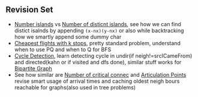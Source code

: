 ## Revision Set
- [Number islands](./_00_Matrix/_01_BFS_DFS/_2_count_Islands.java) vs [Number of disticnt islands](./_00_Matrix//_01_BFS_DFS/_8_nDistinct_Islands.java), see how we can find distict isalnds by appending `(x-nx)(y-nx)` or also while backtracking how we smartly append some dummy char
- [Cheapest flights with k stops](_00_Matrix/_02_djikstra/_03_cheapest_flights_with_k_stops.java), pretty standard problem, understand when to use PQ and when to Q for BFS
- [Cycle Detection](/algos/_7_Graph/_01_Undir_Unweigh/_01_detect_cycle.java), learn detecting cycle in undir(if neigh!=srcICameFrom) and directed(kahn or if visited and dfs done), similar stuff works for [Bipartite Graph](./_01_Undir_Unweigh/_02_bipartite_graph.java)
- See how similar are [Number of critical connec](./_01_Undir_Unweigh/_03_number_of_critical_connections.java) and [Articulation Points](./_01_Undir_Unweigh/_04_articulation_points.java) revise smart usage of arrival times and caching oldest neigh bours reachable for graphs(also used in tree problems)
